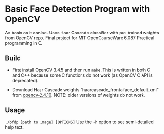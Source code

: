 # Basic Face Detection Program with OpenCV

As basic as it can be. Uses Haar Cascade classifier with pre-trained weights from OpenCV repo. Final project for MIT OpenCourseWare 6.087 Practical programming in C.

## Build

* First install OpenCV 3.4.5 and then run `make`. This is written in both C and C++ because some C functions do not work (as OpenCV C API is deprecated).

* Download Haar Cascade weights "haarcascade\_frontalface\_default.xml" from [opencv-2.4.10](https://github.com/opencv/opencv/tree/2.4.10/data/haarcascades). NOTE: older versions of weights do not work.

## Usage
`./bfdp [path to image] [OPTIONS]`
Use the `-h` option to see semi-detailed help text.

